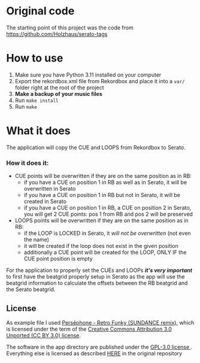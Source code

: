 # Original code
The starting point of this project was the code from https://github.com/Holzhaus/serato-tags

# How to use
1. Make sure you have Python 3.11 installed on your computer
2. Export the rekordbox.xml file from Rekordbox and place it into a `var/` folder right at the root of the project
3. **Make a backup of your music files**
4. Run `make install`
5. Run `make`

# What it does
The application will copy the CUE and LOOPS from Rekordbox to Serato.

### How it does it:
* CUE points will be overwritten if they are on the same position as in RB:
  * if you have a CUE on position 1 in RB as well as in Serato, it will be overwritten in Serato
  * if you have a CUE on position 1 in RB but not in Serato, it will be created in Serato
  * if you have a CUE on position 1 in RB, a CUE on position 2 in Serato, you will get 2 CUE points: pos 1 from RB and pos 2 will be preserved
* LOOPS points will be overwritten if they are on the same position as in RB:
  * if the LOOP is LOCKED in Serato, it _will not be overwritten_ (not even the name)
  * it will be created if the loop does not exist in the given position
  * additionally a CUE point will be created for the LOOP, ONLY IF the CUE point position is empty

For the application to properly set the CUEs and LOOPs ***it's very important*** to first have the beatgrid properly setup in Serato
as the app will use the beatgrid information to calculate the offsets between the RB beatgrid and the Serato beatgrid.

## License

As example file I used [Perséphone - Retro Funky (SUNDANCE remix)](https://soundcloud.com/sundancemusic/pers-phone-retro-funky), 
which is licensed under the term of the [Creative Commons Attribution 3.0 Unported (CC BY 3.0) license](https://creativecommons.org/licenses/by/3.0/).

The software in the app directory are published under the [GPL-3.0 license ](LICENSE).
Everything else is licensed as described [HERE](https://github.com/Holzhaus/serato-tags#license) in the original repository
